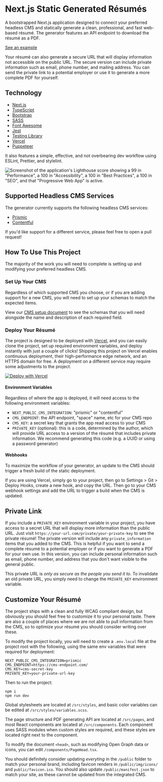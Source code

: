 # Next.js Static Generated Résumés

A bootstrapped Next.js application designed to connect your preferred headless CMS and statically generate a clean, professional, and fast web-based résumé. The generator features an API endpoint to download the résumé as a PDF.

[See an example](https://resume.colinhemphill.com)

Your résumé can also generate a secure URL that will display information not accessible on the public URL. The secure version can include private information such as email, phone number, and mailing address. You can send the private link to a potential employer or use it to generate a more complete PDF for yourself.

## Technology

- [Next.js](https://nextjs.org)
- [TypeScript](https://www.typescriptlang.org/)
- [Bootstrap](https://getbootstrap.com/)
- [SASS](https://sass-lang.com/)
- [Font Awesome](https://fontawesome.com/)
- [Jest](https://jestjs.io/)
- [Testing Library](https://testing-library.com/)
- [Vercel](https://vercel.com/)
- [Puppeteer](https://developers.google.com/web/tools/puppeteer)

It also features a simple, effective, and not overbearing dev workflow using ESLint, Prettier, and stylelint.

![Screenshot of the application's Lighthouse score showing a 99 in "Performance", a 100 in "Accessibility", a 100 in "Best Practices", a 100 in "SEO", and that "Progressive Web App" is active.](lighthouse.png)

## Supported Headless CMS Services

The generator currently supports the following headless CMS services:

- [Prismic](https://prismic.io/)
- [Contentful](https://www.contentful.com)

If you'd like support for a different service, please feel free to open a pull request!

## How To Use This Project

The majority of the work you will need to complete is setting up and modifying your preferred headless CMS.

### Set Up Your CMS

Regardless of which supported CMS you choose, or if you are adding support for a new CMS, you will need to set up your schemas to match the expected items.

View our [CMS setup document](README-CMS.md) to see the schemas that you will need alongside the name and description of each required field.

### Deploy Your Résumé

The project is designed to be deployed with [Vercel](https://vercel.com), and you can easily clone the project, set up required environment variables, and deploy instantly with just a couple of clicks! Shipping this project on Vercel enables continuous deployment, their high-performance edge network, and an HTTPS domain for free. A deployment on a different service may require some adjustments to the project.

[![Deploy with Vercel](https://vercel.com/button)](https://vercel.com/new/git/external?repository-url=https%3A%2F%2Fgithub.com%2Fcolinhemphill%2Fnextjs-resume&env=NEXT_PUBLIC_CMS_INTEGRATION,CMS_ENDPOINT,CMS_KEY&envDescription=The%20CMS%20integration%20details%20required%20to%20connect%20your%20r%C3%A9sum%C3%A9%20to%20a%20supported%20headless%20CMS.&project-name=nextjs-resume&repo-name=nextjs-resume&demo-title=Colin%20Hemphill's%20R%C3%A9sum%C3%A9&demo-description=A%20statically%20generated%20professional%20r%C3%A9sum%C3%A9.&demo-url=https%3A%2F%2Fresume.colinhemphill.com&demo-image=http%3A%2F%2Fresume.colinhemphill.com%2Fimg%2FColinHemphill-Logo-SocialShare.png)

#### Environment Variables

Regardless of where the app is deployed, it will need access to the following environment variables:

- `NEXT_PUBLIC_CMS_INTEGRATION`: "prismic" or "contentful"
- `CMS_ENDPOINT`: the API endpoint, "space" name, etc for your CMS repo
- `CMS_KEY`: a secret key that grants the app read access to your CMS
- `PRIVATE_KEY` (optional): this is a code, determined by the author, which will provide URL access to a version of the résumé that includes private information. We recommend generating this code (e.g. a UUID or using a password generator)

#### Webhooks

To maximize the workflow of your generator, an update to the CMS should trigger a fresh build of the static deployment.

If you are using Vercel, simply go to your project, then go to Settings > Git > Deploy Hooks, create a new hook, and copy the URL. Then go to your CMS webhook settings and add the URL to trigger a build when the CMS is updated.

## Private Link

If you include a `PRIVATE_KEY` environment variable in your project, you have access to a secret URL that will display more information than the public URL. Just visit `https://your-url.com/private/your-private-key` to see the private résumé! The private version will include any `private_information` items that you added to the CMS. This is helpful if you want to send a complete résumé to a potential employer or if you want to generate a PDF for your own use. In this version, you can include personal information such as email, phone number, and address that you don't want visible to the general public.

This private URL is _only as secure as the people you send it to_. To invalidate an old private URL, you simply need to change the `PRIVATE_KEY` environment variable.

## Customize Your Résumé

The project ships with a clean and fully WCAG compliant design, but obviously you should feel free to customize it to your personal taste. There are also a couple of places where we are not able to pull information from the CMS, so to optimize your résumé you should consider writing over these.

To modify the project locally, you will need to create a `.env.local` file at the project root with the following, using the same env variables that were required for deployment:

```shell
NEXT_PUBLIC_CMS_INTEGRATION=prismic
CMS_ENDPOINT=https://cms-endpoint.com/
CMS_KEY=cms-secret-key
PRIVATE_KEY=your-private-url-key
```

Then to run the project:

```shell
npm i
npm run dev
```

Global stylesheets are located at `/src/styles`, and basic color variables can be edited at `/src/styles/variables.scss`.

The page structure and PDF generating API are located at `/src/pages`, and most React components are located at `/src/components`. Each component uses SASS modules when custom styles are required, and these styles are located right next to the component.

To modify the document `<head>`, such as modifying Open Graph data or icons, you can edit `/components/PageHead.tsx`.

You should definitely consider updating _everyting_ in the `/public` folder to match your personal brand, including favicon renders in `/public/img/icons/` and `public/favicon.ico`. You should also update `/public/manifest.json` to match your site, as these cannot be updated from the integrated CMS.
